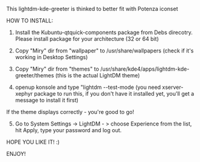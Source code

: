 This lightdm-kde-greeter is thinked to better fit with  Potenza iconset

HOW TO INSTALL:

1) Install the Kubuntu-qtquick-components package from Debs direcotry. Please install package for your architecture (32 or 64 bit)
2) Copy "Miry" dir from "wallpaper" to /usr/share/wallpapers (check if it's working in Desktop Settings)
3) Copy "Miry" dir from "themes" to /usr/share/kde4/apps/lightdm-kde-greeter/themes (this is the actual LightDM theme)

4) openup konsole and type "lightdm --test-mode (you need xserver-xephyr package to run this, if you don't have it installed yet, you'll get a message to install it first)

If the theme displays correctly - you're good to go! 

5) Go to System Settings -> LightDM - > choose Experience from the list, hit Apply, type your password and log out. 

HOPE YOU LIKE IT! :)

ENJOY!


